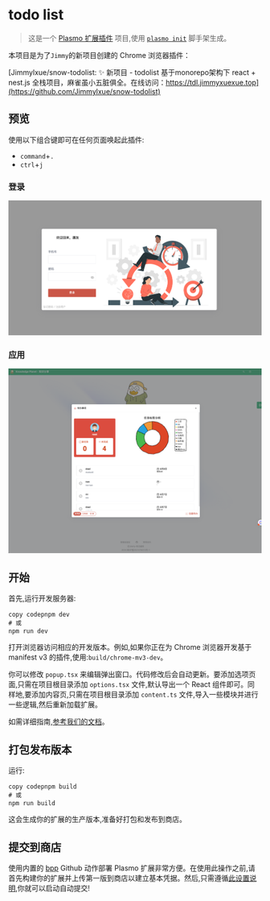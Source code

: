 # todo list

> 这是一个 [Plasmo 扩展插件](https://docs.plasmo.com/) 项目,使用 [`plasmo init`](https://www.npmjs.com/package/plasmo) 脚手架生成。

本项目是为了`Jimmy`的新项目创建的 Chrome 浏览器插件：

[Jimmylxue/snow-todolist: ✨ 新项目 - todolist 基于monorepo架构下 react + nest.js 全栈项目，麻雀虽小五脏俱全。在线访问：https://tdl.jimmyxuexue.top](https://github.com/Jimmylxue/snow-todolist)

## 预览

使用以下组合键即可在任何页面唤起此插件:

- `command`+`.`
- `ctrl`+`j`

### 登录

![image-20230607002207370](./login.png)

### 应用

![image-20230607002020676](./view.png)

## 开始

首先,运行开发服务器:

```
copy codepnpm dev
# 或
npm run dev
```

打开浏览器访问相应的开发版本。例如,如果你正在为 Chrome 浏览器开发基于manifest v3 的插件,使用:`build/chrome-mv3-dev`。

你可以修改 `popup.tsx` 来编辑弹出窗口。代码修改后会自动更新。要添加选项页面,只需在项目根目录添加 `options.tsx` 文件,默认导出一个 React 组件即可。同样地,要添加内容页,只需在项目根目录添加 `content.ts` 文件,导入一些模块并进行一些逻辑,然后重新加载扩展。

如需详细指南,[参考我们的文档](https://docs.plasmo.com/)。

## 打包发布版本

运行:

```
copy codepnpm build 
# 或 
npm run build
```

这会生成你的扩展的生产版本,准备好打包和发布到商店。



## 提交到商店

使用内置的 [bpp](https://bpp.browser.market/) Github 动作部署 Plasmo 扩展非常方便。在使用此操作之前,请首先构建你的扩展并上传第一版到商店以建立基本凭据。然后,只需遵循[此设置说明](https://docs.plasmo.com/framework/workflows/submit),你就可以启动自动提交!
